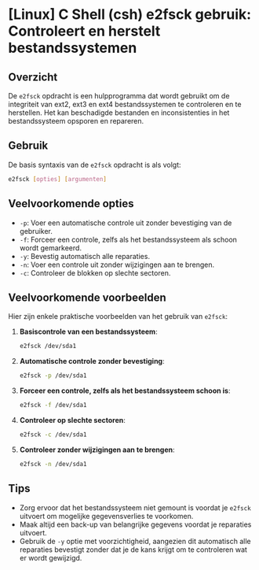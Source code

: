 # [Linux] C Shell (csh) e2fsck gebruik: Controleert en herstelt bestandssystemen

## Overzicht
De `e2fsck` opdracht is een hulpprogramma dat wordt gebruikt om de integriteit van ext2, ext3 en ext4 bestandssystemen te controleren en te herstellen. Het kan beschadigde bestanden en inconsistenties in het bestandssysteem opsporen en repareren.

## Gebruik
De basis syntaxis van de `e2fsck` opdracht is als volgt:

```bash
e2fsck [opties] [argumenten]
```

## Veelvoorkomende opties
- `-p`: Voer een automatische controle uit zonder bevestiging van de gebruiker.
- `-f`: Forceer een controle, zelfs als het bestandssysteem als schoon wordt gemarkeerd.
- `-y`: Bevestig automatisch alle reparaties.
- `-n`: Voer een controle uit zonder wijzigingen aan te brengen.
- `-c`: Controleer de blokken op slechte sectoren.

## Veelvoorkomende voorbeelden
Hier zijn enkele praktische voorbeelden van het gebruik van `e2fsck`:

1. **Basiscontrole van een bestandssysteem**:
   ```bash
   e2fsck /dev/sda1
   ```

2. **Automatische controle zonder bevestiging**:
   ```bash
   e2fsck -p /dev/sda1
   ```

3. **Forceer een controle, zelfs als het bestandssysteem schoon is**:
   ```bash
   e2fsck -f /dev/sda1
   ```

4. **Controleer op slechte sectoren**:
   ```bash
   e2fsck -c /dev/sda1
   ```

5. **Controleer zonder wijzigingen aan te brengen**:
   ```bash
   e2fsck -n /dev/sda1
   ```

## Tips
- Zorg ervoor dat het bestandssysteem niet gemount is voordat je `e2fsck` uitvoert om mogelijke gegevensverlies te voorkomen.
- Maak altijd een back-up van belangrijke gegevens voordat je reparaties uitvoert.
- Gebruik de `-y` optie met voorzichtigheid, aangezien dit automatisch alle reparaties bevestigt zonder dat je de kans krijgt om te controleren wat er wordt gewijzigd.